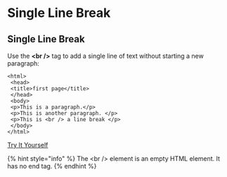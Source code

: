 # Single Line Break

## Single Line Break

Use the **&lt;br /&gt;** tag to add a single line of text without starting a new paragraph:

```markup
<html>
 <head>
 <title>first page</title>
 </head>
 <body>
 <p>This is a paragraph.</p>
 <p>This is another paragraph. </p>
 <p>This is <br /> a line break </p>
 </body>
</html>
```

[Try It Yourself](https://codepen.io/Pholisa-Fatyela/pen/yZQmGB/)

{% hint style="info" %}
The &lt;br /&gt; element is an empty HTML element. It has no end tag.
{% endhint %}

